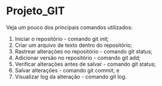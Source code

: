 # Projeto_GIT
Veja um pouco dos principais comandos utilizados:

 1.  Iniciar o repositório - comando git init;
 2.  Criar um arquivo de texto dentro do repositório;
 3.  Rastrear alterações no repositório - comando git status;
 4.  Adicionar versão no repositório - comando git add;
 5.  Verificar alterações antes de salvar - comando git status;
 6.  Salvar alterações - comando git commit; e
 7.  Visualizar log da alteração - comando git log.

